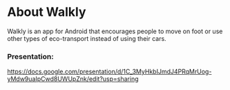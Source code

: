 # About Walkly

Walkly is an app for Android that encourages people to move on foot or use other types of eco-transport instead of using their cars.


### Presentation:
https://docs.google.com/presentation/d/1C_3MyHkbIJmdJ4PRqMrUog-yMdw9uaIpCwd8UWUpZnk/edit?usp=sharing
